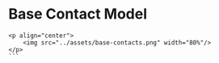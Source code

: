 # Base Contact Model

```@raw html
<p align="center">
    <img src="../assets/base-contacts.png" width="80%"/>
</p>
``` ⠀